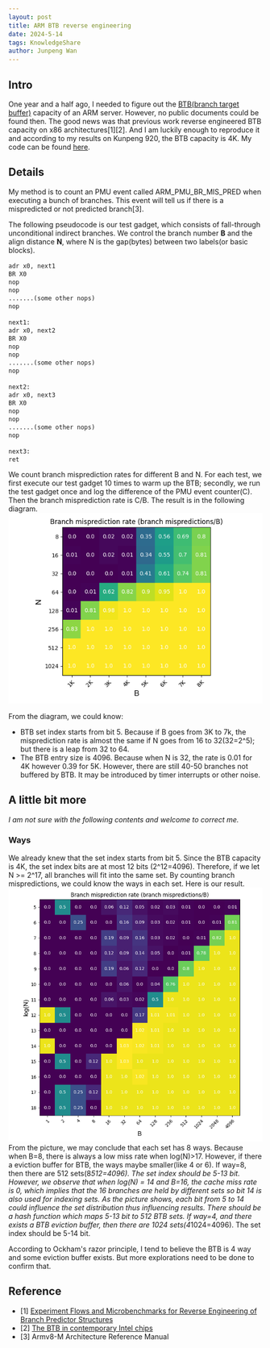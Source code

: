 ```yaml
---
layout: post
title: ARM BTB reverse engineering
date: 2024-5-14
tags: KnowledgeShare
author: Junpeng Wan
---
```


## Intro
One year and a half ago, I needed to figure out the [BTB(branch target buffer)](http://www-ee.eng.hawaii.edu/~tep/EE461/Notes/ILP/buffer.html) capacity of an ARM server. However, no public documents could be found then. The good news was that previous work reverse engineered BTB capacity on x86 architectures[1][2]. And I am luckily enough to reproduce it and according to my results on Kunpeng 920, the BTB capacity is 4K. My code can be found [here](https://github.com/stefan1wan/BTB_ARM_RE).

## Details

My method is to count an PMU event called ARM_PMU_BR_MIS_PRED when executing a bunch of branches. This event will tell us if there is a mispredicted or not predicted branch[3]. 

The following pseudocode is our test gadget, which consists of fall-through unconditional indirect branches. We control the branch number **B** and the align distance **N**, where N is the gap(bytes) between two labels(or basic blocks).  

```
adr x0, next1
BR X0
nop
nop
.......(some other nops)
nop
 
next1:
adr x0, next2
BR X0
nop
nop
.......(some other nops)
nop
 
next2:
adr x0, next3
BR X0
nop
nop
.......(some other nops)
nop
 
next3:
ret
```
We count branch misprediction rates for different B and N.  For each test, we first execute our test gadget 10 times to warm up the BTB;  secondly, we run the test gadget once and log the difference of the PMU event counter(C). Then the  branch misprediction rate is C/B.  The result is in the following diagram. 
<img src="/images/posts/BTB/ARM-capacity.png" style="zoom:100%" />

From the diagram, we could know:
+ BTB set index starts from bit 5. Because if B goes from 3K to 7k, the misprediction rate is almost the same if N goes from 16 to 32(32=2^5); but there is a leap from 32 to 64. 
+ The BTB entry size is 4096. Because when N is 32, the rate is 0.01 for 4K however 0.39 for 5K. However, there are still 40-50 branches not buffered by BTB. It may be introduced by timer interrupts or other noise.

## A little bit more
*I am not sure with the following contents and welcome to correct me.*
### Ways
We already knew that the set index starts from bit 5. Since the BTB capacity is 4K, the set index bits are at most 12 bits (2^12=4096). Therefore, if we let N >= 2^17, all branches will fit into the same set. By counting branch mispredictions, we could know the ways in each set. Here is our result. 
<img src="/images/posts/BTB/ARM-setindex.png" style="zoom:70%" />
From the picture, we may conclude that each set has 8 ways. Because when B=8, there is always a low miss rate when log(N)>17. However, if there a eviction buffer for BTB, the ways maybe smaller(like 4 or 6). 
If way=8, then there are 512 sets(8*512=4096). The set index should be 5-13 bit. 
However, we observe that when log(N) = 14 and B=16, the cache miss rate is 0, which implies that the 16 branches are held by different sets so bit 14 is also used for indexing sets. As the picture shows, each bit from 5 to 14 could influence the set distribution thus influencing results. There should be a hash function which maps 5-13 bit to 512 BTB sets. 
If way=4, and there exists a BTB eviction buffer, then there are 1024 sets(4*1024=4096). The set index should be 5-14 bit. 

According to Ockham's razor principle, I tend to believe the BTB is 4 way and some eviction buffer exists. But more explorations need to be done to confirm that. 


## Reference
+ [1] [Experiment Flows and Microbenchmarks for Reverse Engineering of Branch Predictor Structures](https://ieeexplore.ieee.org/document/4919652) 
+ [2] [The BTB in contemporary Intel chips](https://xania.org/201602/bpu-part-three)
+ [3] Armv8-M Architecture Reference Manual
